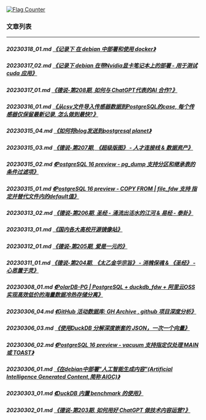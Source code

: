 <a rel="nofollow" href="http://info.flagcounter.com/h9V1"  ><img src="http://s03.flagcounter.com/count/h9V1/bg_FFFFFF/txt_000000/border_CCCCCC/columns_2/maxflags_12/viewers_0/labels_0/pageviews_0/flags_0/"  alt="Flag Counter"  border="0"  ></a>  
  
### 文章列表  
----  
##### 20230318_01.md   [《记录下 在 debian 中部署和使用 docker》](20230318_01.md)  
##### 20230317_02.md   [《记录下 debian 在带Nvidia显卡笔记本上的部署 - 用于测试 cuda 应用》](20230317_02.md)  
##### 20230317_01.md   [《德说-第208期, 如何与 ChatGPT代表的AI 合作?》](20230317_01.md)  
##### 20230316_01.md   [《从csv文件导入传感器数据到PostgreSQL的case, 每个传感器仅保留最新记录, 怎么做到最快?》](20230316_01.md)  
##### 20230315_04.md   [《如何将blog发送到postgresql planet》](20230315_04.md)  
##### 20230315_03.md   [《德说-第207期, 《超级版图》 - 人才连接线 & 数据资产》](20230315_03.md)  
##### 20230315_02.md   [《PostgreSQL 16 preview - pg_dump 支持分区和继承表的条件过滤项》](20230315_02.md)  
##### 20230315_01.md   [《PostgreSQL 16 preview - COPY FROM | file_fdw 支持 指定并替代文件内的default值》](20230315_01.md)  
##### 20230313_02.md   [《德说-第206期, 圣经 - 涌流出活水的江河 & 易经 - 泰卦》](20230313_02.md)  
##### 20230313_01.md   [《国内各大高校开源镜像站》](20230313_01.md)  
##### 20230312_01.md   [《德说-第205期, 爱是一元的》](20230312_01.md)  
##### 20230311_01.md   [《德说-第204期, 《太乙金华宗旨》 - 消魄保魂 & 《圣经》 - 心思置于灵》](20230311_01.md)  
##### 20230308_01.md   [《PolarDB-PG | PostgreSQL + duckdb_fdw + 阿里云OSS 实现高效低价的海量数据冷热存储分离》](20230308_01.md)  
##### 20230306_04.md   [《GitHub 活动数据库: GH Archive , github 项目深度分析》](20230306_04.md)  
##### 20230306_03.md   [《使用DuckDB 分解深度嵌套的 JSON，一次一个向量》](20230306_03.md)  
##### 20230306_02.md   [《PostgreSQL 16 preview - vacuum 支持指定仅处理 MAIN 或 TOAST》](20230306_02.md)  
##### 20230306_01.md   [《在debian中部署"人工智能生成内容"(Artificial Intelligence Generated Content,简称 AIGC)》](20230306_01.md)  
##### 20230303_01.md   [《DuckDB 内置 benchmark 的使用》](20230303_01.md)  
##### 20230302_01.md   [《德说-第203期, 如何用好 ChatGPT 做技术内容运营?》](20230302_01.md)  
